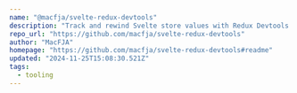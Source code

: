 ```yaml
---
name: "@macfja/svelte-redux-devtools"
description: "Track and rewind Svelte store values with Redux Devtools."
repo_url: "https://github.com/macfja/svelte-redux-devtools"
author: "MacFJA"
homepage: "https://github.com/macfja/svelte-redux-devtools#readme"
updated: "2024-11-25T15:08:30.521Z"
tags: 
  - tooling
---
```

